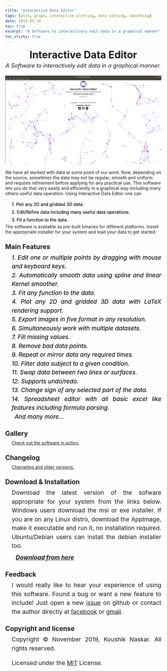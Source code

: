 ```yaml
---
title: "Interactive Data Editor"
tags: [plot, graph, interactive plotting, data editing, smoothing]
date: 2019-05-19
toc: true
excerpt: "A Software to interactively edit data in a graphical manner"
toc_sticky: true
---
```



<head>
    <style>
        .block {
            font-size: 19px;
            line-height: 1.5;
            margin-left: 21px;
            text-align: justify
        }
        h2 {
            margin-bottom: 9px;
            margin-top: 27px;
        }
        .blockf{
            font-size: 19px;
            line-height: 1.5;
            margin-left: 21px;
            text-align: justify;
            font-style: italic;
            text-shadow : 0 0 0 
        }
        .blockd{
            line-height: 1.8;
            margin-left: 21px;
            text-align: justify;
            text-shadow : 0 0 0 ;
        }
    </style>
</head>



<div style="text-align: center;">
    <div style="font-weight: bold;font-size: xx-large; margin-top:9px">Interactive Data Editor</div>
    <div style="font-size: large;font-style: italic;margin-top: 5px;margin-bottom: 5px;">A Software to interactively  edit data in a graphical manner.</div><br>
    <img src='../images/ide/start_screen.gif'>
    <!-- <video loop auyoplay><source src="../videos/ide/start_screen.mp4" type="video/mp4"></video> -->
</div>

We have all worked with data at some point of our work. Now, depending on the source, sometimes the data may not be regular,
smooth and uniform and requires refinement before applying for any practical use. This software lets you do that very easily and 
efficiently in a graphical way including many others useful data operation. 
Using Interactive Data Editor one can  
<div class="blockd">
    1. Plot any 2D and gridded 3D data.<br>
    2. Edit/Refine data including many useful data operations.<br>
    3. Fit a function to the data.<br>
</div>
The software is available as pre-built binaries for different platforms. Install the appropriate installer for your system 
and load your data to get started.


## Main Features
<div class="blockf">
    1. Edit one or multiple points by dragging with mouse and keyboard keys.<br>
    2. Automatically smooth data using spline and linear Kernel smoother.<br>
    3. Fit any function to the data. <br>
    4. Plot any 2D and gridded 3D data with LaTeX rendering support.<br>
    5. Export images in five format in any resolution.<br>
    6. Simultaneously work with multiple datasets.<br>
    7. Fill missing values.<br>
    8. Remove bad data points.<br>
    9. Repeat or mirror data any required times.<br>
    10. Filter data subject to a given condition.<br>
    11. Swap data between two lines or surfaces.<br>
    12. Supports undo/redo.<br>
    13. Change sign of any selected part of the data.<br>
    14. Spreadsheet editor with all basic excel like features including formula parsing.<br>
    &ensp;And many more...
</div>

## Gallery
<div style="margin-left: 21px;">
    <a href="../posts/gallery.html">Check out the software in action.</a>
</div>

## Changelog
<div style="margin-left: 21px;">
    <a href="https://github.com/Koushikphy/Interactive-Data-Editor/releases">Changelog and older versions.</a>
</div>


## Download & Installation
<div class="block">
Download the latest version of the sofware appropriate for your system from the links below. Windows
users
download the msi or exe installer. If you are on any Linux distro, download the AppImage,
make it executable and run it, no installation required. Ubuntu/Debian users can install the debian installer
too.
<div style="font-style:italic; margin-left:13px; margin-top:9px">
    <b><a href='https://github.com/Koushikphy/Interactive-Data-Editor/releases/latest'>Download from here</a></b>
    <!-- <b>Windows</b>(<a
        href='https://github.com/Koushikphy/Interactive-Data-Editor/releases/download/v2.8.0/Interactive.Data.Editor.2.8.0.exe'>.exe</a>,
    <a
        href='https://github.com/Koushikphy/Interactive-Data-Editor/releases/download/v2.8.0/Interactive.Data.Editor.2.8.0.msi'>.msi</a>
    )<br>
    <b>Linux</b> &ensp;&ensp;(<a
        href='https://github.com/Koushikphy/Interactive-Data-Editor/releases/download/v2.8.0/Interactive.Data.Editor-2.8.0.AppImage'>.AppImage</a>,
    <a
        href='https://github.com/Koushikphy/Interactive-Data-Editor/releases/download/v2.8.0/interactive_data_editor_2.8.0_amd64.deb'>.deb</a>) -->
    <br>
</div>
</div>



## Feedback
<div class="block">
    I would really like to hear your experience of using this software. Found a bug or want a new
    feature to
    include! Just open a new <a href='https://github.com/Koushikphy/Interactive-Data-Editor/issues'>issue</a> on
    github or contact the author directly at <a href='https://www.facebook.com/koushik.naskar3'>facebook</a> or
    <a href='mailto:koushik.naskar9@gmail.com'>gmail</a>.
</div>

## Copyright and license
<div class="block">
    Copyright &copy; November 2019, Koushik Naskar. All rights reserved.<br>

Licensed under the <a
    href='https://github.com/Koushikphy/Interactive-Data-Editor/blob/master/LICENSE'>MIT</a>
License.
</div>





